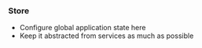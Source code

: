 ### Store
- Configure global application state here
- Keep it abstracted from services as much as possible